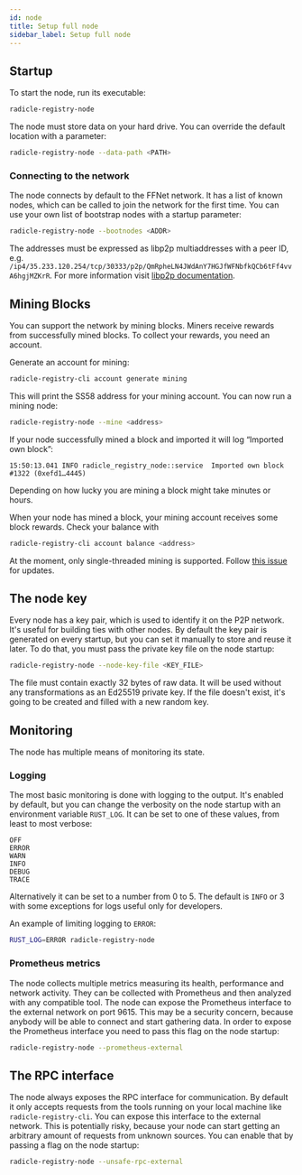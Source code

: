 ```yaml
---
id: node
title: Setup full node
sidebar_label: Setup full node
---
```


## Startup

To start the node, run its executable:

```bash
radicle-registry-node
```

The node must store data on your hard drive.
You can override the default location with a parameter:

```bash
radicle-registry-node --data-path <PATH>
```

### Connecting to the network

The node connects by default to the FFNet network.
It has a list of known nodes, which can be called to join the network for the first time.
You can use your own list of bootstrap nodes with a startup parameter:

```bash
radicle-registry-node --bootnodes <ADDR>
```

The addresses must be expressed as libp2p multiaddresses with a peer ID, e.g.
`/ip4/35.233.120.254/tcp/30333/p2p/QmRpheLN4JWdAnY7HGJfWFNbfkQCb6tFf4vvA6hgjMZKrR`.
For more information visit [libp2p documentation](https://docs.libp2p.io/concepts/addressing/).

## Mining Blocks

You can support the network by mining blocks. Miners receive rewards from
successfully mined blocks. To collect your rewards, you need an account.

Generate an account for mining:

```bash
radicle-registry-cli account generate mining
```

This will print the SS58 address for your mining account.
You can now run a mining node:

```bash
radicle-registry-node --mine <address>
```

If your node successfully mined a block and imported it will log “Imported own
block”:
```
15:50:13.041 INFO radicle_registry_node::service  Imported own block #1322 (0xefd1…4445)
```
Depending on how lucky you are mining a block might take minutes or hours.

When your node has mined a block, your mining account receives some block
rewards. Check your balance with

```bash
radicle-registry-cli account balance <address>
```

At the moment, only single-threaded mining is supported. Follow [this
issue](https://github.com/radicle-dev/radicle-registry/issues/298) for updates.

## The node key

Every node has a key pair, which is used to identify it on the P2P network.
It's useful for building ties with other nodes.
By default the key pair is generated on every startup, but you can set it manually to store and
reuse it later.
To do that, you must pass the private key file on the node startup:

```bash
radicle-registry-node --node-key-file <KEY_FILE>
```

The file must contain exactly 32 bytes of raw data.
It will be used without any transformations as an Ed25519 private key.
If the file doesn't exist, it's going to be created and filled with a new random key.

## Monitoring

The node has multiple means of monitoring its state.

### Logging

The most basic monitoring is done with logging to the output.
It's enabled by default, but you can change the verbosity on the node startup with an environment
variable `RUST_LOG`.
It can be set to one of these values, from least to most verbose:

```
OFF
ERROR
WARN
INFO
DEBUG
TRACE
```

Alternatively it can be set to a number from 0 to 5.
The default is `INFO` or 3 with some exceptions for logs useful only for developers.

An example of limiting logging to `ERROR`:

```bash
RUST_LOG=ERROR radicle-registry-node
```

### Prometheus metrics

The node collects multiple metrics measuring its health, performance and network activity.
They can be collected with Prometheus and then analyzed with any compatible tool.
The node can expose the Prometheus interface to the external network on port 9615.
This may be a security concern, because anybody will be able to connect and start gathering data.
In order to expose the Prometheus interface you need to pass this flag on the node startup:

```bash
radicle-registry-node --prometheus-external
```

## The RPC interface

The node always exposes the RPC interface for communication.
By default it only accepts requests from the tools running on your local machine like
`radicle-registry-cli`.
You can expose this interface to the external network.
This is potentially risky, because your node can start getting an arbitrary amount of requests
from unknown sources.
You can enable that by passing a flag on the node startup:

```bash
radicle-registry-node --unsafe-rpc-external
```
